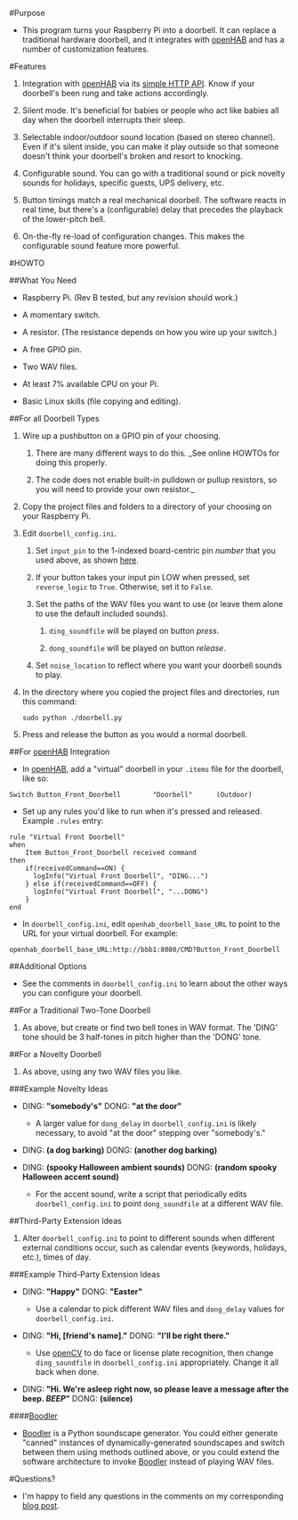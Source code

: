 #Purpose

* This program turns your Raspberry Pi into a doorbell. It can replace a traditional hardware doorbell, and it integrates with [openHAB](http://www.openhab.org/) and has a number of customization features.

#Features

1. Integration with [openHAB](http://www.openhab.org/) via its [simple HTTP API](https://code.google.com/p/openhab-samples/wiki/Tricks#Use_URL_to_manipulate_items).  Know if your doorbell's been rung and take actions accordingly.

1. Silent mode. It's beneficial for babies or people who act like babies all day when the doorbell interrupts their sleep.

1. Selectable indoor/outdoor sound location (based on stereo channel). Even if it's silent inside, you can make it play outside so that someone doesn't think your doorbell's broken and resort to knocking.

1. Configurable sound. You can go with a traditional sound or pick novelty sounds for holidays, specific guests, UPS delivery, etc.

1. Button timings match a real mechanical doorbell. The software reacts in real time, but there's a (configurable) delay that precedes the playback of the lower-pitch bell.

1. On-the-fly re-load of configuration changes. This makes the configurable sound feature more powerful.


#HOWTO

##What You Need

* Raspberry Pi. (Rev B tested, but any revision should work.)

* A momentary switch.

* A resistor. (The resistance depends on how you wire up your switch.)

* A free GPIO pin.

* Two WAV files.

* At least 7% available CPU on your Pi.

* Basic Linux skills (file copying and editing).

##For all Doorbell Types

1. Wire up a pushbutton on a GPIO pin of your choosing.
    1. There are many different ways to do this. _See online HOWTOs for doing this properly.
    
    1. The code does not enable built-in pulldown or pullup resistors, so you will need to provide your own resistor._

1. Copy the project files and folders to a directory of your choosing on your Raspberry Pi.

1. Edit ```doorbell_config.ini```.

    1. Set ```input_pin``` to the 1-indexed board-centric pin _number_ that you used above, as shown [here](http://www.raspberrypi.org/learning/reaction-game/gpio.png).
    
    1. If your button takes your input pin LOW when pressed, set ```reverse_logic``` to ```True```. Otherwise, set it to ```False```.
    
    1. Set the paths of the WAV files you want to use (or leave them alone to use the default included sounds).

        1. ```ding_soundfile``` will be played on button _press_.
    
        1. ```dong_soundfile``` will be played on button _release_.
    
    1. Set ```noise_location``` to reflect where you want your doorbell sounds to play.

1. In the directory where you copied the project files and directories, run this command:
    ```
    sudo python ./doorbell.py
    ```
1. Press and release the button as you would a normal doorbell.

##For [openHAB](http://www.openhab.org/) Integration

* In [openHAB](http://www.openhab.org/), add a "virtual" doorbell in your ```.items``` file for the doorbell, like so:
```
Switch Button_Front_Doorbell		"Doorbell"		(Outdoor)
```

* Set up any rules you'd like to run when it's pressed and released. Example ```.rules``` entry:
```
rule "Virtual Front Doorbell"
when
	Item Button_Front_Doorbell received command
then
    if(receivedCommand==ON) {
      logInfo("Virtual Front Doorbell", "DING...")
    } else if(receivedCommand==OFF) {
      logInfo("Virtual Front Doorbell", "...DONG")
    }
end
```

* In ```doorbell_config.ini```, edit ```openhab_doorbell_base_URL``` to point to the URL for your virtual doorbell. For example:
```
openhab_doorbell_base_URL:http://bbb1:8080/CMD?Button_Front_Doorbell
```

##Additional Options

* See the comments in ```doorbell_config.ini``` to learn about the other ways you can configure your doorbell.

##For a Traditional Two-Tone Doorbell

1. As above, but create or find two bell tones in WAV format. The 'DING' tone should be 3 half-tones in pitch higher than the 'DONG' tone.

##For a Novelty Doorbell

1. As above, using any two WAV files you like.

###Example Novelty Ideas

* DING: **"somebody's"** DONG: **"at the door"**

    * A larger value for ```dong_delay``` in ```doorbell_config.ini``` is likely necessary, to avoid "at the door" stepping over "somebody's."

* DING: **(a dog barking)** DONG: **(another dog barking)**

* DING: **(spooky Halloween ambient sounds)** DONG: **(random spooky Halloween accent sound)**

    * For the accent sound, write a script that periodically edits ```doorbell_config.ini``` to point ```dong_soundfile``` at a different WAV file.

##Third-Party Extension Ideas

1. Alter ```doorbell_config.ini``` to point to different sounds when different external conditions occur, such as calendar events (keywords, holidays, etc.), times of day.

###Example Third-Party Extension Ideas

* DING: **"Happy"** DONG: **"Easter"**

    * Use a calendar to pick different WAV files and ```dong_delay``` values for ```doorbell_config.ini```.

* DING: **"Hi, [friend's name]."** DONG: **"I'll be right there."**

    * Use [openCV](http://opencv.org/) to do face or license plate recognition, then change ```ding_soundfile``` in ```doorbell_config.ini``` appropriately. Change it all back when done.

* DING: **"Hi. We're asleep right now, so please leave a message after the beep. _BEEP_"** DONG: **(silence)**

####[Boodler](http://boodler.org/)

* [Boodler](http://boodler.org/) is a Python soundscape generator. You could either generate "canned" instances of dynamically-generated soundscapes and switch between them using methods outlined above, or you could extend the software architecture to invoke [Boodler](http://boodler.org/) instead of playing WAV files.

#Questions?

* I'm happy to field any questions in the comments on my corresponding [blog post](http://bob.igo.name/?p=222).
